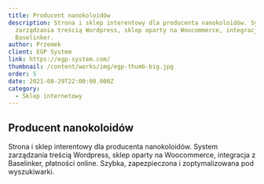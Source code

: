 ```yaml
---
title: Producent nanokoloidów
description: Strona i sklep interentowy dla producenta nanokoloidów. Systemem
  zarządzania treścią Wordpress, sklep oparty na Woocommerce, integracja z
  Baselinker.
author: Przemek
client: EGP System
link: https://egp-system.com/
thumbnail: /content/works/img/egp-thumb-big.jpg
order: 5
date: 2021-08-29T22:00:00.000Z
category:
  - Sklep internetowy
---
```


## Producent nanokoloidów

Strona i sklep interentowy dla producenta nanokoloidów. System zarządzania treścią Wordpress, sklep oparty na Woocommerce, integracja z Baselinker, płatności online. Szybka, zapezpieczona i zoptymalizowana pod wyszukiwarki.

